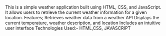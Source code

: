 This is a simple weather application built using HTML, CSS, and JavaScript. It allows users to retrieve the current weather information for a given location.
Features;
Retrieves weather data from a weather API
Displays the current temperature, weather description, and location
Includes an intuitive user interface
Technologies Used:- HTML,CSS, JAVASCRIPT


